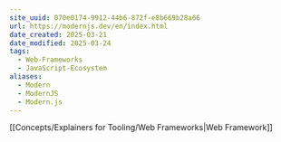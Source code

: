 ```yaml
---
site_uuid: 070e0174-9912-44b6-872f-e8b669b28a66
url: https://modernjs.dev/en/index.html
date_created: 2025-03-21
date_modified: 2025-03-24
tags:
  - Web-Frameworks
  - JavaScript-Ecosystem
aliases:
  - Modern
  - ModernJS
  - Modern.js
---
```


[[Concepts/Explainers for Tooling/Web Frameworks|Web Framework]]